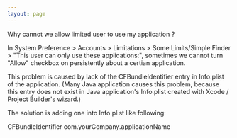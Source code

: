 ```yaml
---
layout: page
---
```




Why cannot we allow limited user to use my application ?

In System Preference > Accounts > Limitations > Some Limits/Simple Finder > "This user can only use these applications:", sometimes we cannot turn "Allow" checkbox on persistently about a certian application.

This problem is caused by lack of the CFBundleIdentifier entry in Info.plist of the application. (Many Java application causes this problem, because this entry does not exist in Java application's Info.plist created with Xcode / Project Builder's wizard.)

The solution is adding one into Info.plist like following:

    
<key>CFBundleIdentifier</key>
<string>com.yourCompany.applicationName</string>
